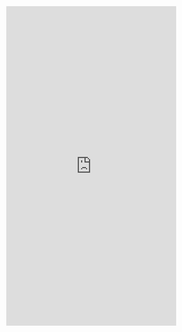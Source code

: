 <iframe  
height=850
width=90%
src="https://ks.wjx.top/vm/t833lHp.aspx"  
frameborder=0  
allowfullscreen>
</iframe>